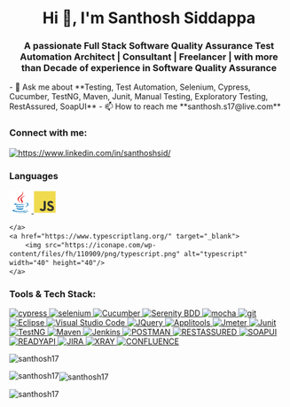 
<h1 align="center">Hi 👋, I'm Santhosh Siddappa</h1>
<h3 align="center">A passionate Full Stack Software Quality Assurance Test Automation Architect | Consultant | Freelancer | with more than Decade of experience in Software Quality Assurance </h3>
- 💬 Ask me about **Testing, Test Automation, Selenium, Cypress, Cucumber, TestNG, Maven, Junit, Manual Testing, Exploratory Testing, RestAssured, SoapUI**
- 📫 How to reach me **santhosh.s17@live.com**
<h3 align="left">Connect with me:</h3>
<p align="left">
	<a href="https://www.linkedin.com/in/santhoshsid/" target=”_blank”">
		<img align="center" src="https://content.linkedin.com/content/dam/me/business/en-us/amp/brand-site/v2/bg/LI-Bug.svg.original.svg" alt="https://www.linkedin.com/in/santhoshsid/" height="40" width="40"/>
	</a>
</p>
<h3 align="left">Languages</h3>
<p align="left">
	<a href="https://www.java.com" target="_blank">
		<img src="https://raw.githubusercontent.com/devicons/devicon/master/icons/java/java-original.svg" target="_blank" rel="noopener noreferrer" alt="java" width="40" height="40"/>
	</a>
	<a href="https://developer.mozilla.org/en-US/docs/Web/JavaScript" target="_blank">
		<img src="https://raw.githubusercontent.com/devicons/devicon/master/icons/javascript/javascript-original.svg" alt="javascript" width="40" height="40"/>
	</a>

	</a>
	<a href="https://www.typescriptlang.org/" target="_blank">
		<img src="https://iconape.com/wp-content/files/fh/110909/png/typescript.png" alt="typescript" width="40" height="40"/>
	</a>
</p>																    
<h3 align="left"> Tools & Tech Stack:</h3>
<p align="left">																    
	<a href="https://www.cypress.io" target="_blank">
		<img src="https://seekicon.com/free-icon-download/cypress_1.svg" alt="cypress" width="40" height="40"/>
	</a>														    
	<a href="https://www.selenium.dev" target="_blank">
		<img src="https://camo.githubusercontent.com/4b95df4d6ca7a01afc25d27159804dc5a7d0df41d8131aaf50c9f84847dfda21/68747470733a2f2f73656c656e69756d2e6465762f696d616765732f73656c656e69756d5f6c6f676f5f7371756172655f677265656e2e706e67" alt="selenium" width="40" height="40"/>
	</a>  
	<a href="https://cucumber.io/" target="_blank">
		<img src="https://seeklogo.com/images/C/cucumber-logo-D727C551CE-seeklogo.com.png" alt="Cucumber" width="40" height="40"/>
	</a>
	<a href="https://serenity-bdd.info/" target="_blank">
		<img src="https://avatars.githubusercontent.com/u/9455201?s=200&v=4" alt="Serenity BDD" width="40" height="40"/>
	</a>
	<a href="https://mochajs.org" target="_blank">
		<img src="https://www.vectorlogo.zone/logos/mochajs/mochajs-icon.svg" alt="mocha" width="40" height="40"/>
	</a>
	<a href="https://git-scm.com/" target="_blank">
		<img src="https://git-scm.com/images/logos/logomark-orange@2x.png" alt="git" width="40" height="40"/>
	</a>												   
	<a href="https://www.eclipse.org/" target="_blank">
		<img src="https://cdn.worldvectorlogo.com/logos/eclipse-11.svg" alt="Eclipse" width="40" height="40"/>
	</a>
	<a href="https://code.visualstudio.com/" target="_blank">
		<img src="https://cdn.worldvectorlogo.com/logos/visual-studio-code-1.svg" alt="Visual Studio Code" width="40" height="40"/>
	</a>
	<a href="https://jquery.com/" target="_blank">
		<img src="https://upload.wikimedia.org/wikipedia/commons/f/fd/JQuery-Logo.svg" alt="JQuery" width="162" height="40"/>
	</a>
	<a href="https://applitools.com/" target="_blank">
		<img src="https://theme.zdassets.com/theme_assets/2306977/802e613e6a008150428a52e5be87ab009adfa8a0.svg" alt="Applitools" width="192" height="40"/>
	</a>
	<a href="https://jmeter.apache.org/" target="_blank">
		<img src="https://upload.wikimedia.org/wikipedia/commons/thumb/2/22/Apache_JMeter.png/300px-Apache_JMeter.png" alt="Jmeter" width="142" height="40"/>
	</a>
	<a href="https://junit.org/" target="_blank">
		<img src="https://junit.org/junit4/images/junit5-banner.png" alt="Junit" width="131" height="40"/>
	</a>
	<a href="https://testng.org/" target="_blank">
		<img src="https://www.pinclipart.com/picdir/big/315-3152417_testng-is-also-for-the-java-programming-language.png" alt="TestNG" width="144" height="35"/>
	</a>
	<a href="https://maven.apache.org/" target="_blank">
		<img src="https://maven.apache.org/images/maven-logo-black-on-white.png" alt="Maven" width="138" height="35"/>
	</a>
	<a href="https://www.jenkins.io" target="_blank">
		<img src="https://www.jenkins.io/sites/default/files/jenkins_logo.png" alt="Jenkins" width="124" height="40"/>
	</a>
	<a href="https://www.postman.com" target="_blank">
		<img src="https://seeklogo.com/images/P/postman-logo-5110850F84-seeklogo.com.png" alt="POSTMAN" width="143" height="40"/>
	</a>
	<a href="https://rest-assured.io" target="_blank">
		<img src="https://rest-assured.io/img/name-transparent.png" alt="RESTASSURED" width="240" height="35"/>
	</a>
	<a href="https://www.soapui.org/" target="_blank">
		<img src="https://static1.smartbear.co/smartbearbrand/media/images/logos/product-only/su_product-only-clr.svg" alt="SOAPUI" width="140" height="40"/>
	</a>
	<a href="https://smartbear.com/product/ready-api/overview" target="_blank">
		<img src="https://static1.smartbear.co/smartbearbrand/media/images/logos/product-only/ra_product-only-clr_no-tm.svg" alt="READYAPI" width="140" height="40"/>
	</a>
	<a href="https://www.atlassian.com/software/jira" target="_blank">
		<img src="https://wac-cdn-2.atlassian.com/image/upload/f_auto,q_auto/dam/jcr:e348b562-4152-4cdc-8a55-3d297e509cc8/Jira%20Software-blue.svg" alt="JIRA" width="308" height="40"/>
	</a>
	<a href="https://www.getxray.app/" target="_blank">
		<img src="https://user-images.githubusercontent.com/11166836/72537100-68457b80-3873-11ea-97a9-7c3b1025362d.png" alt="XRAY" width="99" height="40"/>
	</a>
	<a href="https://www.atlassian.com/software/confluence" target="_blank">
		<img src="https://wac-cdn-2.atlassian.com/image/upload/f_auto,q_auto/dam/jcr:d6e2d2db-e58a-40f7-9d1a-d6d22a335c96/Confluence-blue.svg" alt="CONFLUENCE" width="324" height="40"/>
	</a>
</p>

<p align="left">
	<img src="https://komarev.com/ghpvc/?username=santhosh17&label=Profile%20views&color=0e75b6&style=flat" alt="santhosh17"/>
</p>
<p>
	<img align="left" src="https://github-readme-stats.vercel.app/api/top-langs?username=santhosh17&show_icons=true&locale=en&layout=compact" alt="santhosh17"/>
</p>
<p>
	<img align="center" src="https://github-readme-stats.vercel.app/api?username=santhosh17&show_icons=true&locale=en" alt="santhosh17"/>
</p>
<p>
	<img align="left" src="https://github-readme-streak-stats.herokuapp.com/?user=santhosh17&" alt="santhosh17"/>
</p>														   

